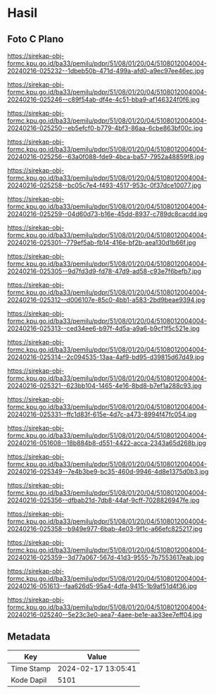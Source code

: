 # Hasil

## Foto C Plano

https://sirekap-obj-formc.kpu.go.id/ba33/pemilu/pdpr/51/08/01/20/04/5108012004004-20240216-025232--1dbeb50b-471d-499a-afd0-a9ec97ee46ec.jpg

https://sirekap-obj-formc.kpu.go.id/ba33/pemilu/pdpr/51/08/01/20/04/5108012004004-20240216-025246--c89f54ab-df4e-4c51-bba9-af146324f0f6.jpg

https://sirekap-obj-formc.kpu.go.id/ba33/pemilu/pdpr/51/08/01/20/04/5108012004004-20240216-025250--eb5efcf0-b779-4bf3-86aa-6cbe863bf00c.jpg

https://sirekap-obj-formc.kpu.go.id/ba33/pemilu/pdpr/51/08/01/20/04/5108012004004-20240216-025256--63a0f088-fde9-4bca-ba57-7952a48859f8.jpg

https://sirekap-obj-formc.kpu.go.id/ba33/pemilu/pdpr/51/08/01/20/04/5108012004004-20240216-025258--bc05c7e4-f493-4517-953c-0f37dce10077.jpg

https://sirekap-obj-formc.kpu.go.id/ba33/pemilu/pdpr/51/08/01/20/04/5108012004004-20240216-025259--04d60d73-b16e-45dd-8937-c789dc8cacdd.jpg

https://sirekap-obj-formc.kpu.go.id/ba33/pemilu/pdpr/51/08/01/20/04/5108012004004-20240216-025301--779ef5ab-fb14-416e-bf2b-aea130d1b66f.jpg

https://sirekap-obj-formc.kpu.go.id/ba33/pemilu/pdpr/51/08/01/20/04/5108012004004-20240216-025305--9d7fd3d9-fd78-47d9-ad58-c93e7f6befb7.jpg

https://sirekap-obj-formc.kpu.go.id/ba33/pemilu/pdpr/51/08/01/20/04/5108012004004-20240216-025312--d006107e-85c0-4bb1-a583-2bd9beae9394.jpg

https://sirekap-obj-formc.kpu.go.id/ba33/pemilu/pdpr/51/08/01/20/04/5108012004004-20240216-025313--ced34ee6-b97f-4d5a-a9a6-b9cf1f5c521e.jpg

https://sirekap-obj-formc.kpu.go.id/ba33/pemilu/pdpr/51/08/01/20/04/5108012004004-20240216-025314--2c094535-13aa-4af9-bd95-d39815d67d49.jpg

https://sirekap-obj-formc.kpu.go.id/ba33/pemilu/pdpr/51/08/01/20/04/5108012004004-20240216-025321--623bb104-1465-4e16-8bd8-b7ef1a288c93.jpg

https://sirekap-obj-formc.kpu.go.id/ba33/pemilu/pdpr/51/08/01/20/04/5108012004004-20240216-025331--ffc1d83f-615e-4d7c-a473-8994f47fc054.jpg

https://sirekap-obj-formc.kpu.go.id/ba33/pemilu/pdpr/51/08/01/20/04/5108012004004-20240216-051608--18b884b8-d551-4422-acca-2343a65d268b.jpg

https://sirekap-obj-formc.kpu.go.id/ba33/pemilu/pdpr/51/08/01/20/04/5108012004004-20240216-025349--7e4b3be9-bc35-460d-9946-4d8e1375d0b3.jpg

https://sirekap-obj-formc.kpu.go.id/ba33/pemilu/pdpr/51/08/01/20/04/5108012004004-20240216-025356--dfbab21d-7db8-44af-9cff-7028826947fe.jpg

https://sirekap-obj-formc.kpu.go.id/ba33/pemilu/pdpr/51/08/01/20/04/5108012004004-20240216-025358--b949e977-6bab-4e03-9f1c-a66efc825217.jpg

https://sirekap-obj-formc.kpu.go.id/ba33/pemilu/pdpr/51/08/01/20/04/5108012004004-20240216-025359--3d77a067-567d-41d3-9555-7b7553617eab.jpg

https://sirekap-obj-formc.kpu.go.id/ba33/pemilu/pdpr/51/08/01/20/04/5108012004004-20240216-051613--faa626d5-95a4-4dfa-9415-1b9af51d4f36.jpg

https://sirekap-obj-formc.kpu.go.id/ba33/pemilu/pdpr/51/08/01/20/04/5108012004004-20240216-025240--5e23c3e0-aea7-4aee-be1e-aa33ee7eff04.jpg


## Metadata

| Key        | Value               |
| ---------- | ------------------- |
| Time Stamp | 2024-02-17 13:05:41 |
| Kode Dapil | 5101                |



